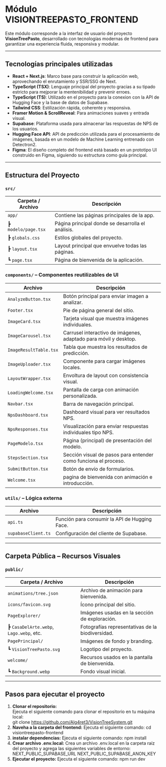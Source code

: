 # Módulo VISIONTREEPASTO_FRONTEND

Este módulo corresponde a la interfaz de usuario del proyecto **VisionTreePasto**, desarrollado con tecnologías modernas de frontend para garantizar una experiencia fluida, responsiva y modular.

---

## Tecnologías principales utilizadas

- **React + Next.js**: Marco base para construir la aplicación web, aprovechando el enrutamiento y SSR/SSG de Next.
- **TypeScript (TSX)**: Lenguaje principal del proyecto gracias a su tipado estricto para mejporar la mentenibilidad y prevenir erroes.
- **TypeScript (TS)**: Utilizado  en el proyecto para la conexion con la API de Hugging Face y la base de datos de Supabase.
- **Tailwind CSS**: Estilización rápida, coherente y responsiva.
- **Framer Motion & ScrollReveal**: Para animaciones suaves y entrada visual.
- **Supabase**: Plataforma usada para almacenar las respuestas de NPS de los usuarios.
- **Hugging Face API**: API de predicción utilizada para el procesamiento de imágenes, basada en un modelo de Machine Learning entrenado con Detectron2.
- **Figma**: El diseño completo del frontend está basado en un prototipo UI construido en Figma, siguiendo su estructura como guía principal.

---

## Estructura del Proyecto

### `src/`
| Carpeta / Archivo              | Descripción                                                            |
|-------------------------------|------------------------------------------------------------------------|
| `app/`                         | Contiene las páginas principales de la app.                            |
| ┣ `modelo/page.tsx`           | Página principal donde se desarrolla el análisis.                                         |
| ┣ `globals.css`               | Estilos globales del proyecto.                                         |
| ┣ `layout.tsx`                | Layout principal que envuelve todas las páginas.                      |
| ┗ `page.tsx`                  | Página de bienvenida de la aplicación.                                 |

### `components/` – Componentes reutilizables de UI
| Archivo                       | Descripción                                                            |
|------------------------------|------------------------------------------------------------------------|
| `AnalyzeButton.tsx`          | Botón principal para enviar imagen a analizar.                         |
| `Footer.tsx`                 | Pie de página general del sitio.                                       |
| `ImageCard.tsx`              | Tarjeta visual que muestra imágenes individuales.                      |
| `ImageCarousel.tsx`          | Carrusel interactivo de imágenes, adaptado para móvil y desktop.       |
| `ImageResultTable.tsx`       | Tabla que muestra los resultados de predicción.                        |
| `ImageUploader.tsx`          | Componente para cargar imágenes locales.                               |
| `LayoutWrapper.tsx`          | Envoltura de layout con consistencia visual.                           |
| `LoadingWelcome.tsx`         | Pantalla de carga con animación personalizada.                         |
| `Navbar.tsx`                 | Barra de navegación principal.                                         |
| `NpsDashboard.tsx`           | Dashboard visual para ver resultados NPS.                              |
| `NpsResponses.tsx`           | Visualización para enviar respuestas individuales tipo NPS.            |
| `PageModelo.tsx`             | Página (principal) de presentación del modelo.                         |
| `StepsSection.tsx`           | Sección visual de pasos para entender como funciona el proceso.         |
| `SubmitButton.tsx`           | Botón de envío de formularios.                                         |
| `Welcome.tsx`                | pagina de bienvenida con animación e introducción.                    |

### `utils/` – Lógica externa
| Archivo                       | Descripción                                                            |
|------------------------------|------------------------------------------------------------------------|
| `api.ts`                     | Función para consumir la API de Hugging Face.                          |
| `supabaseClient.ts`          | Configuración del cliente de Supabase.                                 |

---

## Carpeta Pública – Recursos Visuales

### `public/`
| Carpeta / Archivo             | Descripción                                                            |
|------------------------------|------------------------------------------------------------------------|
| `animations/tree.json`       | Archivo de animación para bienvenida.                                  |
| `icons/favicon.svg`          | Ícono principal del sitio.                                             |
| `PageExplorer/`              | Imágenes usadas en la sección de exploración.                          |
| ┣ `CasaDelArte.webp`, `Lago.webp`, etc. | Fotografías representativas de la biodiversidad.              |
| `PagePrincipal/`             | Imágenes de fondo y branding.                                          |
| ┗ `VisionTreePasto.svg`      | Logotipo del proyecto.                                                 |
| `welcome/`                   | Recursos usados en la pantalla de bienvenida.                          |
| ┗ `Background.webp`          | Fondo visual inicial.                                                  |

---

## Pasos para ejecutar el proyecto

1. **Clonar el repositorio:**  
   Ejecuta el siguiente comando para clonar el repositorio en tu máquina local:  
   git clone https://github.com/Alg4ret3/VisionTreeSystem.git
2. **Naveha a la carpeta del frontend:**
   Ejecuta el siguiente comando:
   cd visiontreepasto-frontend
3. **instalar dependencias:**
   Ejecuta el siguiente comando:
   npm install
4. **Crear archivo .env.local:**
   Crea un archivo .env.local en la carpeta raíz del proyecto y agrega las siguientes variables de entorno:
    NEXT_PUBLIC_SUPABASE_URL
    NEXT_PUBLIC_SUPABASE_ANON_KEY
5. **Ejecutar el proyecto:**
   Ejecuta el siguiente comando:
   npm run dev


